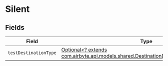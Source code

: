# Silent


## Fields

| Field                                                                                                                                                   | Type                                                                                                                                                    | Required                                                                                                                                                | Description                                                                                                                                             |
| ------------------------------------------------------------------------------------------------------------------------------------------------------- | ------------------------------------------------------------------------------------------------------------------------------------------------------- | ------------------------------------------------------------------------------------------------------------------------------------------------------- | ------------------------------------------------------------------------------------------------------------------------------------------------------- |
| `testDestinationType`                                                                                                                                   | [Optional<? extends com.airbyte.api.models.shared.DestinationDevNullTestDestinationType>](../../models/shared/DestinationDevNullTestDestinationType.md) | :heavy_minus_sign:                                                                                                                                      | N/A                                                                                                                                                     |